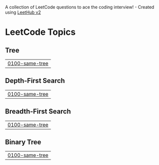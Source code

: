 A collection of LeetCode questions to ace the coding interview! - Created using [LeetHub v2](https://github.com/arunbhardwaj/LeetHub-2.0)
<!---LeetCode Topics Start-->
# LeetCode Topics
## Tree
|  |
| ------- |
| [0100-same-tree](https://github.com/aadarshahebsingh/DSA-Problems-starting-21st-March/tree/master/0100-same-tree) |
## Depth-First Search
|  |
| ------- |
| [0100-same-tree](https://github.com/aadarshahebsingh/DSA-Problems-starting-21st-March/tree/master/0100-same-tree) |
## Breadth-First Search
|  |
| ------- |
| [0100-same-tree](https://github.com/aadarshahebsingh/DSA-Problems-starting-21st-March/tree/master/0100-same-tree) |
## Binary Tree
|  |
| ------- |
| [0100-same-tree](https://github.com/aadarshahebsingh/DSA-Problems-starting-21st-March/tree/master/0100-same-tree) |
<!---LeetCode Topics End-->